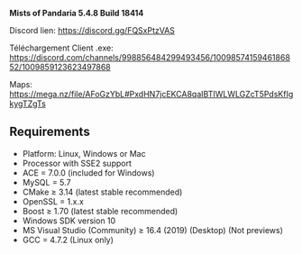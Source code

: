 
**Mists of Pandaria 5.4.8 Build 18414**

Discord lien: https://discord.gg/FQSxPtzVAS

Téléchargement Client .exe: https://discord.com/channels/998856484299493456/1009857415946186852/1009859123623497868

Maps: https://mega.nz/file/AFoGzYbL#PxdHN7jcEKCA8qaIBTIWLWLGZcT5PdsKfIgkygTZgTs

## Requirements
+ Platform: Linux, Windows or Mac
+ Processor with SSE2 support
+ ACE = 7.0.0 (included for Windows) 
+ MySQL = 5.7
+ CMake ≥ 3.14 (latest stable recommended) 
+ OpenSSL = 1.x.x
+ Boost ≥ 1.70 (latest stable recommended)
+ Windows SDK version 10
+ MS Visual Studio (Community) ≥ 16.4 (2019) (Desktop) (Not previews) 
+ GCC = 4.7.2 (Linux only)


